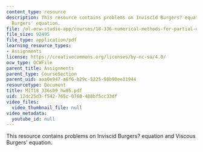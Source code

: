```yaml
---
content_type: resource
description: This resource contains problems on Inviscid Burgers? equation and Viscous
  Burgers' equation.
file: /ol-ocw-studio-app/courses/18-336-numerical-methods-for-partial-differential-equations-spring-2009/12dc25d3f542765c0768488bf5cc33df_MIT18_336s09_hw05.pdf
file_size: 92495
file_type: application/pdf
learning_resource_types:
- Assignments
license: https://creativecommons.org/licenses/by-nc-sa/4.0/
ocw_type: OCWFile
parent_title: Assignments
parent_type: CourseSection
parent_uid: aaa0e947-a6f6-b29c-5225-98b90ee31944
resourcetype: Document
title: MIT18_336s09_hw05.pdf
uid: 12dc25d3-f542-765c-0768-488bf5cc33df
video_files:
  video_thumbnail_file: null
video_metadata:
  youtube_id: null
---
```

This resource contains problems on Inviscid Burgers? equation and Viscous Burgers' equation.